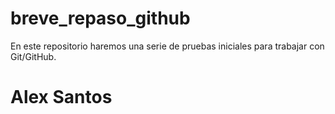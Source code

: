 # breve_repaso_github
En este repositorio haremos una serie de pruebas iniciales para trabajar con Git/GitHub.
<h1> Alex Santos <h1>
